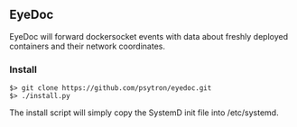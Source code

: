 ## EyeDoc
EyeDoc will forward dockersocket events with data about freshly deployed containers and their network coordinates.

### Install
    $> git clone https://github.com/psytron/eyedoc.git
    $> ./install.py
The install script will simply copy the SystemD init file into /etc/systemd. 
